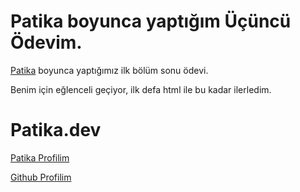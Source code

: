# Patika boyunca yaptığım Üçüncü Ödevim.

[Patika](https://www.patika.dev/tr) boyunca yaptığımız ilk bölüm sonu ödevi.

Benim için eğlenceli geçiyor, ilk defa html ile bu kadar ilerledim.

# Patika.dev

[Patika Profilim](https://app.patika.dev/nobran)

[Github Profilim](https://github.com/NizMucahit)
